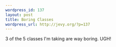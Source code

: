 ```yaml
--- 
wordpress_id: 137
layout: post
title: Boring Classes
wordpress_url: http://jevy.org/?p=137
---
```

3 of the 5 classes I'm taking are way boring.  UGH!
